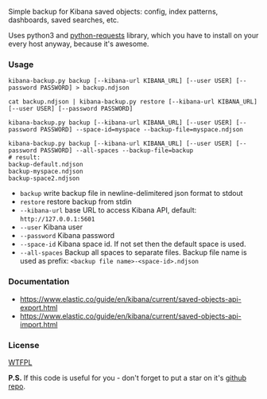 Simple backup for Kibana saved objects: config, index patterns, dashboards, saved searches, etc.

Uses python3 and [python-requests](https://requests.readthedocs.io/) library, which you have to install on your every host anyway, because it's awesome.

### Usage

```
kibana-backup.py backup [--kibana-url KIBANA_URL] [--user USER] [--password PASSWORD] > backup.ndjson

cat backup.ndjson | kibana-backup.py restore [--kibana-url KIBANA_URL] [--user USER] [--password PASSWORD]

kibana-backup.py backup [--kibana-url KIBANA_URL] [--user USER] [--password PASSWORD] --space-id=myspace --backup-file=myspace.ndjson

kibana-backup.py backup [--kibana-url KIBANA_URL] [--user USER] [--password PASSWORD] --all-spaces --backup-file=backup
# result:
backup-default.ndjson
backup-myspace.ndjson
backup-space2.ndjson
```

* `backup` write backup file in newline-delimitered json format to stdout
* `restore` restore backup from stdin
* `--kibana-url` base URL to access Kibana API, default: `http://127.0.0.1:5601`
* `--user` Kibana user
* `--password` Kibana password
* `--space-id` Kibana space id. If not set then the default space is used.
* `--all-spaces` Backup all spaces to separate files. Backup file name is used as prefix: `<backup file name>-<space-id>.ndjson`

### Documentation

* https://www.elastic.co/guide/en/kibana/current/saved-objects-api-export.html
* https://www.elastic.co/guide/en/kibana/current/saved-objects-api-import.html

### License

[WTFPL](LICENSE)

**P.S.** If this code is useful for you - don't forget to put a star on it's [github repo](https://github.com/selivan/kibana-backup-simple).
